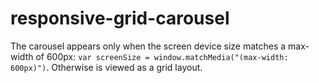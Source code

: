 # responsive-grid-carousel
The carousel appears only when the screen device size matches a max-width of 600px:
```var screenSize = window.matchMedia("(max-width: 600px)")```.
Otherwise is viewed as a grid layout. 
